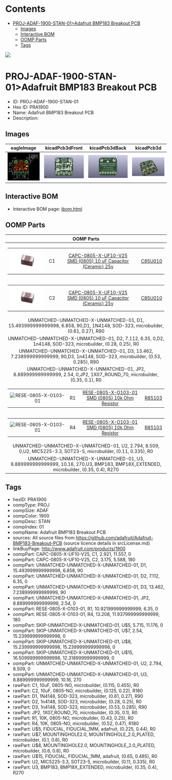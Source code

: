 



Contents
========

* [PROJ-ADAF-1900-STAN-01>Adafruit BMP183 Breakout PCB](#proj-adaf-1900-stan-01adafruit-bmp183-breakout-pcb)
	* [Images](#images)
	* [Interactive BOM](#interactive-bom)
	* [OOMP Parts](#oomp-parts)
	* [Tags](#tags)
  
![][im]
# PROJ-ADAF-1900-STAN-01>Adafruit BMP183 Breakout PCB

- ID: PROJ-ADAF-1900-STAN-01
- Hex ID: PRA1900
- Name: Adafruit BMP183 Breakout PCB
- Description: 

## Images
  
  

|eagleImage|kicadPcb3dFront|kicadPcb3dBack|kicadPcb3d|
| :---: | :---: | :---: | :---: |
|[![eagleImage](eagleImage_140.png)](eagleImage_600.png)|[![kicadPcb3dFront](kicadPcb3dFront_140.png)](kicadPcb3dFront_600.png)|[![kicadPcb3dBack](kicadPcb3dBack_140.png)](kicadPcb3dBack_600.png)|[![kicadPcb3d](kicadPcb3d_140.png)](kicadPcb3d_600.png)|

## Interactive BOM

- Interactive BOM page: [ibom.html](kicad/bom/ibom.html)

## OOMP Parts
  

|OOMP Parts|
| :---: |
|<table><tr><td>![CAPC-0805-X-UF10-V25](https://raw.githubusercontent.com/oomlout/oomlout_OOMP_parts/main/CAPC-0805-X-UF10-V25/image_140.jpg)</td><td> C1</td><td>[CAPC-0805-X-UF10-V25<br>SMD (0805) 10 uF Capacitor (Ceramic) 25v](https://github.com/oomlout/oomlout_OOMP_parts/tree/main/CAPC-0805-X-UF10-V25/)</td><td>[C85U010](https://github.com/oomlout/oomlout_OOMP_parts/tree/main/CAPC-0805-X-UF10-V25/)</td></tr></table>|
|<table><tr><td>![CAPC-0805-X-UF10-V25](https://raw.githubusercontent.com/oomlout/oomlout_OOMP_parts/main/CAPC-0805-X-UF10-V25/image_140.jpg)</td><td> C2</td><td>[CAPC-0805-X-UF10-V25<br>SMD (0805) 10 uF Capacitor (Ceramic) 25v](https://github.com/oomlout/oomlout_OOMP_parts/tree/main/CAPC-0805-X-UF10-V25/)</td><td>[C85U010](https://github.com/oomlout/oomlout_OOMP_parts/tree/main/CAPC-0805-X-UF10-V25/)</td></tr></table>|
|UNMATCHED-UNMATCHED-X-UNMATCHED-01, D1, 15.493999999999998, 6.858, 90,D1, 1N4148, SOD-323, microbuilder, (0.61, 0.27), R90|
|UNMATCHED-UNMATCHED-X-UNMATCHED-01, D2, 7.112, 6.35, 0,D2, 1n4148, SOD-323, microbuilder, (0.28, 0.25), R0|
|UNMATCHED-UNMATCHED-X-UNMATCHED-01, D3, 13.462, 7.238999999999999, 90,D3, 1n4148, SOD-323, microbuilder, (0.53, 0.285), R90|
|UNMATCHED-UNMATCHED-X-UNMATCHED-01, JP2, 8.889999999999999, 2.54, 0,JP2, 1X07_ROUND_70, microbuilder, (0.35, 0.1), R0|
|<table><tr><td>![RESE-0805-X-O103-01](https://raw.githubusercontent.com/oomlout/oomlout_OOMP_parts/main/RESE-0805-X-O103-01/image_140.jpg)</td><td> R1</td><td>[RESE-0805-X-O103-01<br>SMD (0805) 10k Ohm Resistor](https://github.com/oomlout/oomlout_OOMP_parts/tree/main/RESE-0805-X-O103-01/)</td><td>[R85103](https://github.com/oomlout/oomlout_OOMP_parts/tree/main/RESE-0805-X-O103-01/)</td></tr></table>|
|<table><tr><td>![RESE-0805-X-O103-01](https://raw.githubusercontent.com/oomlout/oomlout_OOMP_parts/main/RESE-0805-X-O103-01/image_140.jpg)</td><td> R4</td><td>[RESE-0805-X-O103-01<br>SMD (0805) 10k Ohm Resistor](https://github.com/oomlout/oomlout_OOMP_parts/tree/main/RESE-0805-X-O103-01/)</td><td>[R85103](https://github.com/oomlout/oomlout_OOMP_parts/tree/main/RESE-0805-X-O103-01/)</td></tr></table>|
|UNMATCHED-UNMATCHED-X-UNMATCHED-01, U2, 2.794, 8.509, 0,U2, MIC5225-3.3, SOT23-5, microbuilder, (0.11, 0.335), R0|
|UNMATCHED-UNMATCHED-X-UNMATCHED-01, U3, 8.889999999999999, 10.16, 270,U3, BMP183, BMP18X_EXTENDED, microbuilder, (0.35, 0.4), R270|

## Tags

- hexID: PRA1900
- oompType: PROJ
- oompSize: ADAF
- oompColor: 1900
- oompDesc: STAN
- oompIndex: 01
- oompName: Adafruit BMP183 Breakout PCB
- sources: All source files from https://github.com/adafruit/Adafruit-BMP183-Breakout-PCB (source licence details in srcLicense.md)
- linkBuyPage: http://www.adafruit.com/products/1900
- oompPart: CAPC-0805-X-UF10-V25, C1, 2.921, 11.557, 0
- oompPart: CAPC-0805-X-UF10-V25, C2, 3.175, 5.588, 180
- oompPart: UNMATCHED-UNMATCHED-X-UNMATCHED-01, D1, 15.493999999999998, 6.858, 90
- oompPart: UNMATCHED-UNMATCHED-X-UNMATCHED-01, D2, 7.112, 6.35, 0
- oompPart: UNMATCHED-UNMATCHED-X-UNMATCHED-01, D3, 13.462, 7.238999999999999, 90
- oompPart: UNMATCHED-UNMATCHED-X-UNMATCHED-01, JP2, 8.889999999999999, 2.54, 0
- oompPart: RESE-0805-X-O103-01, R1, 10.921999999999999, 6.35, 0
- oompPart: RESE-0805-X-O103-01, R4, 13.208, 11.937999999999999, 180
- oompPart: SKIP-UNMATCHED-X-UNMATCHED-01, U$5, 5.715, 11.176, 0
- oompPart: SKIP-UNMATCHED-X-UNMATCHED-01, U$7, 2.54, 15.239999999999998, 0
- oompPart: SKIP-UNMATCHED-X-UNMATCHED-01, U$8, 15.239999999999998, 15.239999999999998, 0
- oompPart: SKIP-UNMATCHED-X-UNMATCHED-01, U$15, 16.509999999999998, 12.318999999999999, 0
- oompPart: UNMATCHED-UNMATCHED-X-UNMATCHED-01, U2, 2.794, 8.509, 0
- oompPart: UNMATCHED-UNMATCHED-X-UNMATCHED-01, U3, 8.889999999999999, 10.16, 270
- rawPart: C1, 10uF, 0805-NO, microbuilder, (0.115, 0.455), R0
- rawPart: C2, 10uF, 0805-NO, microbuilder, (0.125, 0.22), R180
- rawPart: D1, 1N4148, SOD-323, microbuilder, (0.61, 0.27), R90
- rawPart: D2, 1n4148, SOD-323, microbuilder, (0.28, 0.25), R0
- rawPart: D3, 1n4148, SOD-323, microbuilder, (0.53, 0.285), R90
- rawPart: JP2, 1X07_ROUND_70, microbuilder, (0.35, 0.1), R0
- rawPart: R1, 10K, 0805-NO, microbuilder, (0.43, 0.25), R0
- rawPart: R4, 10K, 0805-NO, microbuilder, (0.52, 0.47), R180
- rawPart: U$5, FIDUCIAL, FIDUCIAL_1MM, adafruit, (0.225, 0.44), R0
- rawPart: U$7, MOUNTINGHOLE2.0, MOUNTINGHOLE_2.0_PLATED, microbuilder, (0.1, 0.6), R0
- rawPart: U$8, MOUNTINGHOLE2.0, MOUNTINGHOLE_2.0_PLATED, microbuilder, (0.6, 0.6), R0
- rawPart: U$15, FIDUCIAL, FIDUCIAL_1MM, adafruit, (0.65, 0.485), R0
- rawPart: U2, MIC5225-3.3, SOT23-5, microbuilder, (0.11, 0.335), R0
- rawPart: U3, BMP183, BMP18X_EXTENDED, microbuilder, (0.35, 0.4), R270



[im]: kicadPcb3d_450.png
